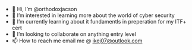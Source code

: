 - 👋 Hi, I’m @orthodoxjacson
- 👀 I’m interested in learning more about the world of cyber security
- 🌱 I’m currently learning about it fundamentls in preperation for my ITF+ cert
- 💞️ I’m looking to collaborate on anything entry level
- 📫 How to reach me email me @ ikej07@outlook.com

<!---
orthodoxjacson/orthodoxjacson is a ✨ special ✨ repository because its `README.md` (this file) appears on your GitHub profile.
You can click the Preview link to take a look at your changes.
--->
